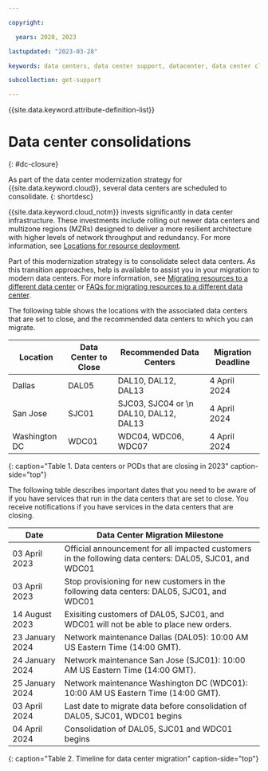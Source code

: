 ```yaml
---

copyright:

  years: 2020, 2023

lastupdated: "2023-03-28"

keywords: data centers, data center support, datacenter, data center closure

subcollection: get-support

---
```


{{site.data.keyword.attribute-definition-list}}

# Data center consolidations
{: #dc-closure}

As part of the data center modernization strategy for {{site.data.keyword.cloud}}, several data centers are scheduled to consolidate.
{: shortdesc}

{{site.data.keyword.cloud_notm}} invests significantly in data center infrastructure. These investments include rolling out newer data centers and multizone regions (MZRs) designed to deliver a more resilient architecture with higher levels of network throughput and redundancy. For more information, see [Locations for resource deployment](/docs/overview?topic=overview-locations).

Part of this modernization strategy is to consolidate select data centers. As this transition approaches, help is available to assist you in your migration to modern data centers. For more information, see [Migrating resources to a different data center](/docs/account?topic=account-migrate-data-center) or [FAQs for migrating resources to a different data center](/docs/account?topic=account-faqs-dc-closure).

The following table shows the locations with the associated data centers that are set to close, and the recommended data centers to which you can migrate.

| Location       | Data Center to Close |  Recommended Data Centers  | Migration Deadline |
|----------------|----------------------|----------------------------|--------------------|
| Dallas         | DAL05                | DAL10, DAL12, DAL13        | 4 April 2024 |
| San Jose       | SJC01                | SJC03, SJC04 or \n DAL10, DAL12, DAL13 | 4 April 2024 |
| Washington DC | WDC01                | WDC04, WDC06, WDC07        | 4 April 2024 |
{: caption="Table 1. Data centers or PODs that are closing in 2023" caption-side="top"}


The following table describes important dates that you need to be aware of if you have services that run in the data centers that are set to close. You receive notifications if you have services in the data centers that are closing.

| Date            | Data Center Migration Milestone |
|-----------------|---------------------------------|
| 03 April 2023   | Official announcement for all impacted customers in the following data centers: DAL05, SJC01, and WDC01 |
| 03 April 2023   | Stop provisioning for new customers in the following data centers: DAL05, SJC01, and WDC01 |
| 14 August 2023  | Exisiting customers of DAL05, SJC01, and WDC01 will not be able to place new orders. |
| 23 January 2024 | Network maintenance Dallas (DAL05): 10:00 AM US Eastern Time (14:00 GMT). |
| 24 January 2024 | Network maintenance San Jose (SJC01): 10:00 AM US Eastern Time (14:00 GMT). |
| 25 January 2024 | Network maintenance Washington DC (WDC01): 10:00 AM US Eastern Time (14:00 GMT).  |
| 03 April 2024   | Last date to migrate data before consolidation of DAL05, SJC01, WDC01 begins |
| 04 April 2024    | Consolidation of DAL05, SJC01 and WDC01 begins |
{: caption="Table 2. Timeline for data center migration" caption-side="top"}
